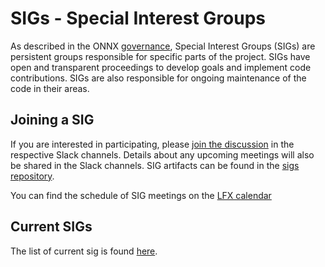 <!--
Copyright (c) ONNX Project Contributors

SPDX-License-Identifier: Apache-2.0
-->

# SIGs - Special Interest Groups

As described in the ONNX [governance](/community/readme.md#sig---special-interest-groups), Special Interest Groups (SIGs) are persistent groups responsible for specific parts of the project. SIGs have open and transparent proceedings to develop goals and implement code contributions. SIGs are also responsible for ongoing maintenance of the code in their areas.

## Joining a SIG

If you are interested in participating, please [join the discussion](https://join.slack.com/t/lfaifoundation/shared_invite/zt-o65errpw-gMTbwNr7FnNbVXNVFkmyNA) in the respective Slack channels. Details about any upcoming meetings will also be shared in the Slack channels. SIG artifacts can be found in the [sigs repository](https://github.com/onnx/sigs).

You can find the schedule of SIG meetings on the [LFX calendar](https://zoom-lfx.platform.linuxfoundation.org/meetings/lfai-onnx?view=month)

## Current SIGs

The list of current sig is found [here](https://github.com/onnx/sigs#current-sigs).
